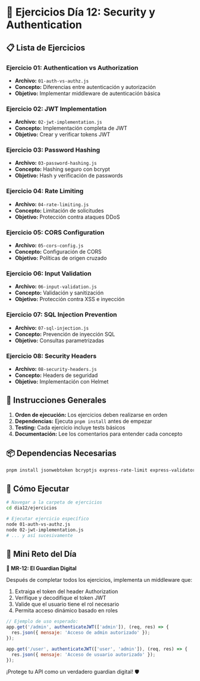 # 🔐 Ejercicios Día 12: Security y Authentication

## 📋 Lista de Ejercicios

### **Ejercicio 01: Authentication vs Authorization**

- **Archivo:** `01-auth-vs-authz.js`
- **Concepto:** Diferencias entre autenticación y autorización
- **Objetivo:** Implementar middleware de autenticación básica

### **Ejercicio 02: JWT Implementation**

- **Archivo:** `02-jwt-implementation.js`
- **Concepto:** Implementación completa de JWT
- **Objetivo:** Crear y verificar tokens JWT

### **Ejercicio 03: Password Hashing**

- **Archivo:** `03-password-hashing.js`
- **Concepto:** Hashing seguro con bcrypt
- **Objetivo:** Hash y verificación de passwords

### **Ejercicio 04: Rate Limiting**

- **Archivo:** `04-rate-limiting.js`
- **Concepto:** Limitación de solicitudes
- **Objetivo:** Protección contra ataques DDoS

### **Ejercicio 05: CORS Configuration**

- **Archivo:** `05-cors-config.js`
- **Concepto:** Configuración de CORS
- **Objetivo:** Políticas de origen cruzado

### **Ejercicio 06: Input Validation**

- **Archivo:** `06-input-validation.js`
- **Concepto:** Validación y sanitización
- **Objetivo:** Protección contra XSS e inyección

### **Ejercicio 07: SQL Injection Prevention**

- **Archivo:** `07-sql-injection.js`
- **Concepto:** Prevención de inyección SQL
- **Objetivo:** Consultas parametrizadas

### **Ejercicio 08: Security Headers**

- **Archivo:** `08-security-headers.js`
- **Concepto:** Headers de seguridad
- **Objetivo:** Implementación con Helmet

## 🎯 Instrucciones Generales

1. **Orden de ejecución:** Los ejercicios deben realizarse en orden
2. **Dependencias:** Ejecuta `pnpm install` antes de empezar
3. **Testing:** Cada ejercicio incluye tests básicos
4. **Documentación:** Lee los comentarios para entender cada concepto

## 📦 Dependencias Necesarias

```bash
pnpm install jsonwebtoken bcryptjs express-rate-limit express-validator helmet
```

## 🚀 Cómo Ejecutar

```bash
# Navegar a la carpeta de ejercicios
cd dia12/ejercicios

# Ejecutar ejercicio específico
node 01-auth-vs-authz.js
node 02-jwt-implementation.js
# ... y así sucesivamente
```

## 🎪 Mini Reto del Día

**🎯 MR-12: El Guardian Digital**

Después de completar todos los ejercicios, implementa un middleware que:

1. Extraiga el token del header Authorization
2. Verifique y decodifique el token JWT
3. Valide que el usuario tiene el rol necesario
4. Permita acceso dinámico basado en roles

```javascript
// Ejemplo de uso esperado:
app.get('/admin', authenticateJWT(['admin']), (req, res) => {
  res.json({ mensaje: 'Acceso de admin autorizado' });
});

app.get('/user', authenticateJWT(['user', 'admin']), (req, res) => {
  res.json({ mensaje: 'Acceso de usuario autorizado' });
});
```

¡Protege tu API como un verdadero guardian digital! 🛡️
